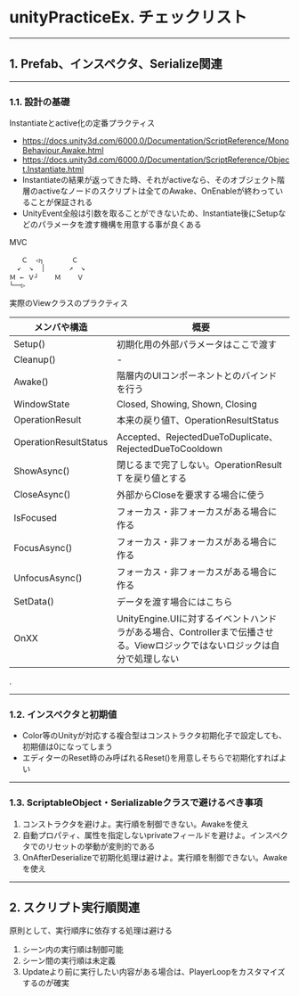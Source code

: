 # unityPracticeEx. チェックリスト
________________________________________
## 1. Prefab、インスペクタ、Serialize関連
________________________________________
### 1.1. 設計の基礎

Instantiateとactive化の定番プラクティス

- https://docs.unity3d.com/6000.0/Documentation/ScriptReference/MonoBehaviour.Awake.html
- https://docs.unity3d.com/6000.0/Documentation/ScriptReference/Object.Instantiate.html
- Instantiateの結果が返ってきた時、それがactiveなら、そのオブジェクト階層のactiveなノードのスクリプトは全てのAwake、OnEnableが終わっていることが保証される
- UnityEvent全般は引数を取ることができないため、Instantiate後にSetupなどのパラメータを渡す機構を用意する事が良くある

MVC

```text
   Ｃ  ◁┐       Ｃ   
  ↙  ↘  │      ↗  ↘  
Ｍ ← Ｖ┘    Ｍ    Ｖ
└──▷               
```


実際のViewクラスのプラクティス

メンバや構造         |概要
---------------------|-----------------------------
Setup()              |初期化用の外部パラメータはここで渡す
Cleanup()            |-
Awake()              |階層内のUIコンポーネントとのバインドを行う
WindowState          |Closed, Showing, Shown, Closing
OperationResult      |本来の戻り値T、OperationResultStatus
OperationResultStatus|Accepted、RejectedDueToDuplicate、RejectedDueToCooldown
ShowAsync()          |閉じるまで完了しない。OperationResult T を戻り値とする
CloseAsync()         |外部からCloseを要求する場合に使う
IsFocused            |フォーカス・非フォーカスがある場合に作る
FocusAsync()         |フォーカス・非フォーカスがある場合に作る
UnfocusAsync()       |フォーカス・非フォーカスがある場合に作る
SetData()            |データを渡す場合にはこちら
OnXX                 |UnityEngine.UIに対するイベントハンドラがある場合、Controllerまで伝播させる。Viewロジックではないロジックは自分で処理しない

.

________________________________________
### 1.2. インスペクタと初期値

- Color等のUnityが対応する複合型はコンストラクタ初期化子で設定しても、初期値は0になってしまう
- エディターのReset時のみ呼ばれるReset()を用意しそちらで初期化すればよい

________________________________________
### 1.3. ScriptableObject・Serializableクラスで避けるべき事項

1. コンストラクタを避けよ。実行順を制御できない。Awakeを使え
2. 自動プロパティ、属性を指定しないprivateフィールドを避けよ。インスペクタでのリセットの挙動が変則的である
3. OnAfterDeserializeで初期化処理は避けよ。実行順を制御できない。Awakeを使え

________________________________________
## 2. スクリプト実行順関連

原則として、実行順序に依存する処理は避ける

1. シーン内の実行順は制御可能
2. シーン間の実行順は未定義
3. Updateより前に実行したい内容がある場合は、PlayerLoopをカスタマイズするのが確実